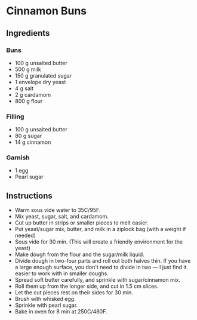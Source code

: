 # Cinnamon Buns

## Ingredients

### Buns

- 100 g unsalted butter
- 500 g milk
- 150 g granulated sugar
- 1 envelope dry yeast
- 4 g salt
- 2 g cardamom
- 800 g flour

### Filling

- 100 g unsalted butter
- 80 g sugar
- 14 g cinnamon

### Garnish

- 1 egg
- Pearl sugar

## Instructions

- Warm sous vide water to 35C/95F.
- Mix yeast, sugar, salt, and cardamom.
- Cut up butter in strips or smaller pieces to melt easier.
- Put yeast/sugar mix, butter, and milk  in a ziplock bag (with a weight if needed)
- Sous vide for 30 min. (This will create a friendly environment for the yeast)
- Make dough from the flour and the sugar/milk liquid.
- Divide dough in two-four parts and roll out both halves thin. If you have a large enough surface, you don't need to divide in two — I just find it easier to work with in smaller doughs.
- Spread soft butter carefully, and sprinkle with sugar/cinnamon mix.
- Roll them up from the longer side, and cut in 1.5 cm slices.
- Let the cut pieces rest on their sides for 30 min.
- Brush with whisked egg.
- Sprinkle with pearl sugar.
- Bake in oven for 8 min at 250C/480F.
